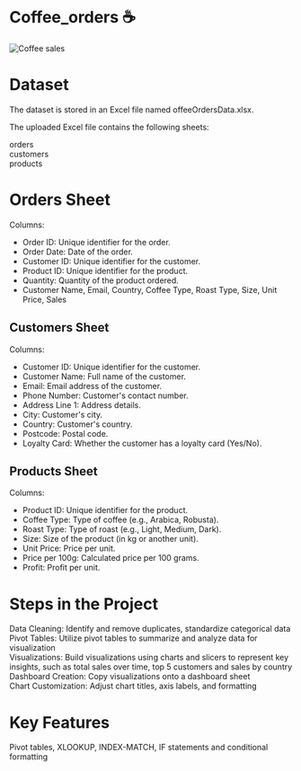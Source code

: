 # Coffee_orders :coffee:

![Coffee sales](https://github.com/user-attachments/assets/cc8c4aa2-93b2-43db-8948-84e75d83075d)

# Dataset
The dataset is stored in an Excel file named offeeOrdersData.xlsx. 

The uploaded Excel file contains the following sheets:

orders\
customers\
products

# **Orders Sheet**
Columns:
- Order ID: Unique identifier for the order.
- Order Date: Date of the order.
- Customer ID: Unique identifier for the customer.
- Product ID: Unique identifier for the product.
- Quantity: Quantity of the product ordered.
- Customer Name, Email, Country, Coffee Type, Roast Type, Size, Unit Price, Sales

## Customers Sheet
Columns:
- Customer ID: Unique identifier for the customer.
- Customer Name: Full name of the customer.
- Email: Email address of the customer.
- Phone Number: Customer's contact number.
- Address Line 1: Address details.
- City: Customer's city.
- Country: Customer's country.
- Postcode: Postal code.
- Loyalty Card: Whether the customer has a loyalty card (Yes/No).

## Products Sheet
Columns:
- Product ID: Unique identifier for the product.
- Coffee Type: Type of coffee (e.g., Arabica, Robusta).
- Roast Type: Type of roast (e.g., Light, Medium, Dark).
- Size: Size of the product (in kg or another unit).
- Unit Price: Price per unit.
- Price per 100g: Calculated price per 100 grams.
- Profit: Profit per unit.


# Steps in the Project
Data Cleaning: Identify and remove duplicates, standardize categorical data\
Pivot Tables: Utilize pivot tables to summarize and analyze data for visualization\
Visualizations: Build visualizations using charts and slicers to represent key insights, such as total sales over time, top 5 customers and sales by country\
Dashboard Creation: Copy visualizations onto a dashboard sheet\
Chart Customization: Adjust chart titles, axis labels, and formatting

# Key Features
Pivot tables, XLOOKUP, INDEX-MATCH, IF statements and conditional formatting
